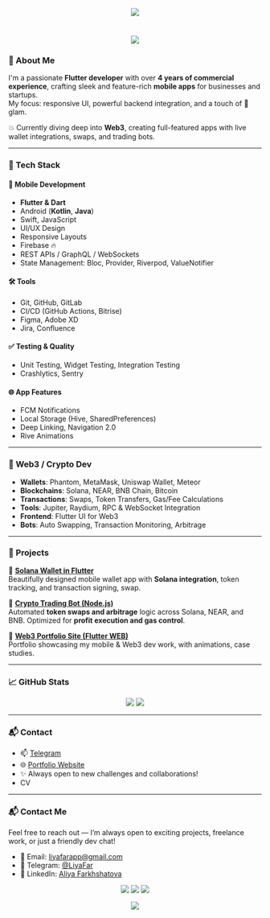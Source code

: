 <p align="center">
  <img src="https://capsule-render.vercel.app/api?type=waving&height=80&color=gradient&customColorList=11,17,18&animation=fadeIn&section=header"/>
</p>

<h1 align="center">
  <img src="https://readme-typing-svg.herokuapp.com/?color=fff361&size=30&center=true&vCenter=true&width=1000&lines=Hey+there!+I'm+Liya+Far;Flutter+%26+Web3+Developer;Turning+ideas+into+apps" />
</h1>

### 🌟 About Me

I'm a passionate **Flutter developer** with over **4 years of commercial experience**, crafting sleek and feature-rich **mobile apps** for businesses and startups.  
My focus: responsive UI, powerful backend integration, and a touch of 💅 glam.

💥 Currently diving deep into **Web3**, creating full-featured apps with live wallet integrations, swaps, and trading bots.

---

### 🚀 Tech Stack

#### 🧩 Mobile Development
- **Flutter & Dart**
- Android (**Kotlin**, **Java**)
- Swift, JavaScript
- UI/UX Design
- Responsive Layouts
- Firebase 🔥
- REST APIs / GraphQL / WebSockets
- State Management: Bloc, Provider, Riverpod, ValueNotifier

#### 🛠 Tools
- Git, GitHub, GitLab
- CI/CD (GitHub Actions, Bitrise)
- Figma, Adobe XD
- Jira, Confluence

#### ✅ Testing & Quality
- Unit Testing, Widget Testing, Integration Testing
- Crashlytics, Sentry

#### 🌐 App Features
- FCM Notifications
- Local Storage (Hive, SharedPreferences)
- Deep Linking, Navigation 2.0
- Rive Animations

---

### 💎 Web3 / Crypto Dev

- **Wallets**: Phantom, MetaMask, Uniswap Wallet, Meteor  
- **Blockchains**: Solana, NEAR, BNB Chain, Bitcoin  
- **Transactions**: Swaps, Token Transfers, Gas/Fee Calculations  
- **Tools**: Jupiter, Raydium, RPC & WebSocket Integration  
- **Frontend**: Flutter UI for Web3  
- **Bots**: Auto Swapping, Transaction Monitoring, Arbitrage

---

### 🚧 Projects

👛 [**Solana Wallet in Flutter**](https://site-git-master-liyafars-projects.vercel.app)  
Beautifully designed mobile wallet app with **Solana integration**, token tracking, and transaction signing, swap.

🤖 [**Crypto Trading Bot (Node.js)**](https://site-git-master-liyafars-projects.vercel.app)  
Automated **token swaps and arbitrage** logic across Solana, NEAR, and BNB. Optimized for **profit execution and gas control**.

🧩 [**Web3 Portfolio Site (Flutter WEB)**](https://site-git-master-liyafars-projects.vercel.app)  
Portfolio showcasing my mobile & Web3 dev work, with animations, case studies.

---

### 📈 GitHub Stats

<p align="center">
  <img src="https://github-readme-stats.vercel.app/api?username=liyafars&show_icons=true&theme=radical&hide_title=true" />
  <img src="https://github-readme-stats.vercel.app/api/top-langs/?username=liyafars&layout=compact&theme=radical" />
</p>

---

### 📬 Contact

- 📫 [Telegram](https://t.me/liyafars)
- 🌐 [Portfolio Website](https://site-git-master-liyafars-projects.vercel.app)
- ✨ Always open to new challenges and collaborations!
- CV 

---

### 📬 Contact Me

Feel free to reach out — I’m always open to exciting projects, freelance work, or just a friendly dev chat!

- 💌 Email: [liyafarapp@gmail.com](mailto:liyafarapp@gmail.com)
- 💬 Telegram: [@LiyaFar](https://t.me/LiyaFar)
- 💼 LinkedIn: [Aliya Farkhshatova](https://www.linkedin.com/in/aliya-farkhshatova-570167203/)

<p align="center">
  <a href="mailto:liyafarapp@gmail.com"><img src="https://img.shields.io/badge/email-ff61f6?style=for-the-badge&logo=gmail&logoColor=white"/></a>
  <a href="https://t.me/LiyaFar"><img src="https://img.shields.io/badge/Telegram-26A5E4?style=for-the-badge&logo=telegram&logoColor=white" /></a>
  <a href="https://www.linkedin.com/in/aliya-farkhshatova-570167203/"><img src="https://img.shields.io/badge/LinkedIn-0077B5?style=for-the-badge&logo=linkedin&logoColor=white"/></a>
</p>


<p align="center">
  <img src="https://capsule-render.vercel.app/api?type=waving&height=120&color=gradient&customColorList=11,17,18&animation=fadeIn&section=footer" />
</p>
